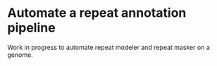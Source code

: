 # Automate a repeat annotation pipeline

Work in progress to automate repeat modeler and repeat masker on a genome.
